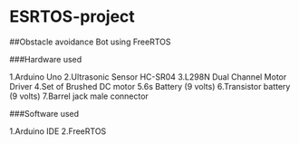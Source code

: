 # ESRTOS-project

##Obstacle avoidance Bot using FreeRTOS

###Hardware used

1.Arduino Uno 
2.Ultrasonic Sensor HC-SR04 
3.L298N Dual Channel Motor Driver 
4.Set of Brushed DC motor 
5.6s Battery (9 volts) 
6.Transistor battery (9 volts) 
7.Barrel jack male connector 

###Software used

1.Arduino IDE
2.FreeRTOS
